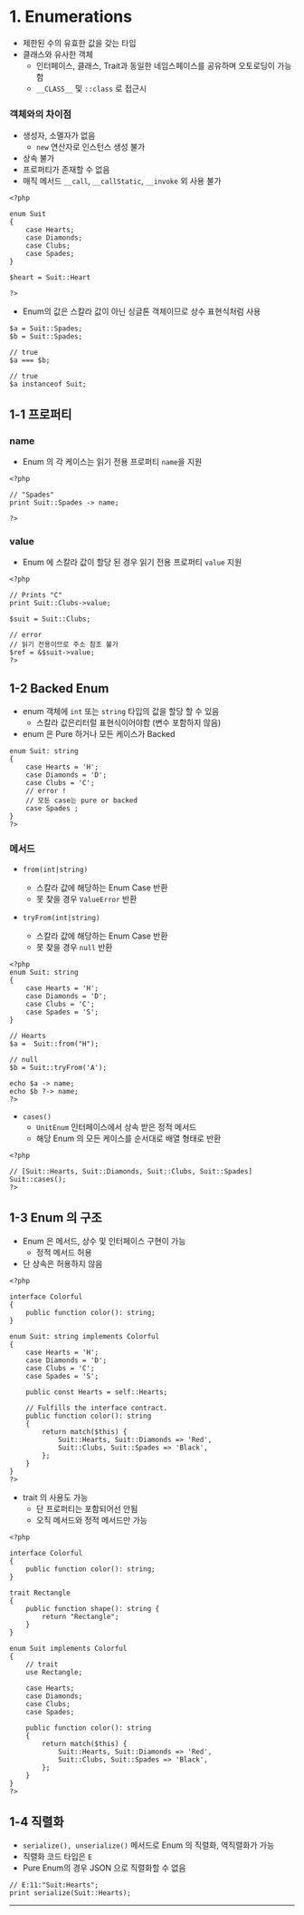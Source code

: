 # 1. Enumerations

- 제한된 수의 유효한 값을 갖는 타입
- 클래스와 유사한 객체
  - 인터페이스, 클래스, Trait과 동일한 네임스페이스를 공유하며 오토로딩이 가능함
  - `__CLASS__` 및 `::class` 로 접근시

### 객체와의 차이점

- 생성자, 소멸자가 없음
  - `new` 연산자로 인스턴스 생성 불가
- 상속 불가
- 프로퍼티가 존재할 수 없음
- 매직 메서드 `__call`, `__callStatic`, `__invoke` 외 사용 불가

```
<?php

enum Suit
{
    case Hearts;
    case Diamonds;
    case Clubs;
    case Spades;
}

$heart = Suit::Heart

?>
```

- Enum의 값은 스칼라 값이 아닌 싱글톤 객체이므로 상수 표현식처럼 사용

```
$a = Suit::Spades;
$b = Suit::Spades;

// true
$a === $b;

// true
$a instanceof Suit;
```

## 1-1 프로퍼티

### name

- Enum 의 각 케이스는 읽기 전용 프로퍼티 `name`을 지원

```
<?php

// "Spades"
print Suit::Spades -> name;

?>
```

### value

- Enum 에 스칼라 값이 할당 된 경우 읽기 전용 프로퍼티 `value` 지원

```
<?php

// Prints "C"
print Suit::Clubs->value;

$suit = Suit::Clubs;

// error
// 읽기 전용이므로 주소 참조 불가
$ref = &$suit->value;
?>
```

## 1-2 Backed Enum

- enum 객체에 `int` 또는 `string` 타입의 값을 할당 할 수 있음
  - 스칼라 값은리터럴 표현식이어야함 (변수 포함하지 않음)
- enum 은 Pure 하거나 모든 케이스가 Backed

```
enum Suit: string
{
    case Hearts = 'H';
    case Diamonds = 'D';
    case Clubs = 'C';
    // error !
    // 모든 case는 pure or backed
    case Spades ;
}
?>
```

### 메서드

- `from(int|string)`

  - 스칼라 값에 해당하는 Enum Case 반환
  - 못 찾을 경우 `ValueError` 반환

- `tryFrom(int|string)`
  - 스칼라 값에 해당하는 Enum Case 반환
  - 못 찾을 경우 `null` 반환

```
<?php
enum Suit: string
{
    case Hearts = 'H';
    case Diamonds = 'D';
    case Clubs = 'C';
    case Spades = 'S';
}

// Hearts
$a =  Suit::from("H");

// null
$b = Suit::tryFrom('A');

echo $a -> name;
echo $b ?-> name;
?>

```

- `cases()`
  - `UnitEnum` 인터페이스에서 상속 받은 정적 메서드
  - 해당 Enum 의 모든 케이스를 순서대로 배열 형태로 반환

```
<?php

// [Suit::Hearts, Suit::Diamonds, Suit::Clubs, Suit::Spades]
Suit::cases();
?>
```

## 1-3 Enum 의 구조

- Enum 은 메서드, 상수 및 인터페이스 구현이 가능
  - 정적 메서드 허용
- 단 상속은 허용하지 않음

```
<?php

interface Colorful
{
    public function color(): string;
}

enum Suit: string implements Colorful
{
    case Hearts = 'H';
    case Diamonds = 'D';
    case Clubs = 'C';
    case Spades = 'S';

    public const Hearts = self::Hearts;

    // Fulfills the interface contract.
    public function color(): string
    {
        return match($this) {
            Suit::Hearts, Suit::Diamonds => 'Red',
            Suit::Clubs, Suit::Spades => 'Black',
        };
    }
}
?>
```

- trait 의 사용도 가능
  - 단 프로퍼티는 포함되어선 안됨
  - 오직 메서드와 정적 메서드만 가능

```
<?php

interface Colorful
{
    public function color(): string;
}

trait Rectangle
{
    public function shape(): string {
        return "Rectangle";
    }
}

enum Suit implements Colorful
{
    // trait
    use Rectangle;

    case Hearts;
    case Diamonds;
    case Clubs;
    case Spades;

    public function color(): string
    {
        return match($this) {
            Suit::Hearts, Suit::Diamonds => 'Red',
            Suit::Clubs, Suit::Spades => 'Black',
        };
    }
}
?>
```

## 1-4 직렬화

- `serialize(), unserialize()` 메서드로 Enum 의 직렬화, 역직렬화가 가능
- 직렬화 코드 타입은 `E`
- Pure Enum의 경우 JSON 으로 직렬화할 수 없음

```
// E:11:"Suit:Hearts";
print serialize(Suit::Hearts);
```

---
